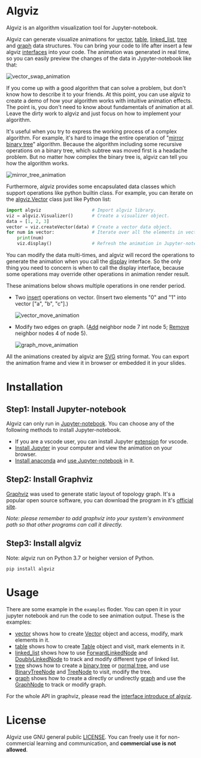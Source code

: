 # Algviz

Algviz is an algorithm visualization tool for Jupyter-notebook.

Algviz can generate visualize animations for [vector](examples/vector.ipynb), [table](examples/table.ipynb), [linked_list](examples/linked_list.ipynb), [tree](examples/tree.ipynb) and [graph](examples/graph.ipynb) data structures.
You can bring your code to life after insert a few algviz [interfaces](https://algviz.readthedocs.io/en/latest/algviz.html#module-algviz) into your code. The animation was 
generated in real time, so you can easily preview the changes of the data in Jypyter-notebook like that:

![vector_swap_animation](docs/animation_images/vector_swap_animation.svg)

If you come up with a good algorithm that can solve a problem, but don't know how to describe it to your friends. At this point, you can use algviz to create a demo of how your algorithm works with intuitive animation effects. The point is, you don't need to know about fundamentals of animation at all. Leave the dirty work to algviz and just focus on how to implement your algorithm.

It's useful when you try to express the working process of a complex algorithm.
For example, it's hard to image the entire operation of "[mirror binary tree](examples/tree.ipynb)" algorithm.
Because the algorithm including some recursive operations on a binary tree, which subtree was moved first is a headache problem. But no matter how complex the binary tree is, algviz can tell you how the algorithm works.

![mirror_tree_animation](docs/animation_images/mirror_tree_animation.svg)

Furthermore, algviz provides some encapsulated data classes which support operations like python builtin class. For example, you can iterate on the [algviz.Vector](https://algviz.readthedocs.io/en/latest/algviz.html#algviz.vector.Vector) class just like Python list:

```python
import algviz                   # Import algviz library.
viz = algviz.Visualizer()       # Create a visualizer object.
data = [1, 2, 3]
vector = viz.createVector(data) # Create a vector data object.
for num in vector:              # Iterate over all the elements in vector.
    print(num)
    viz.display()               # Refresh the animation in Jupyter-notebook.
```

You can modify the data multi-times, and algviz will record the operations to generate the animation when you call the [display](https://algviz.readthedocs.io/en/latest/algviz.html#algviz.visual.Visualizer.display) interface. So the only thing you need to concern is when to call the display interface, because some operations may override other operations in animation render result. 

These animations below shows multiple operations in one render period.

+ Two [insert](https://algviz.readthedocs.io/en/latest/algviz.html#algviz.vector.Vector.insert) operations on vector. (Insert two elements "0" and "1" into vector ["a", "b", "c"].)

    ![vector_move_animation](docs/animation_images/vector_move_animation.svg)

+ Modify two edges on graph. ([Add](https://algviz.readthedocs.io/en/latest/algviz.html#algviz.graph.GraphNode.add) neighbor node 7 int node 5;
[Remove](https://algviz.readthedocs.io/en/latest/algviz.html#algviz.graph.GraphNode.remove) neighbor nodes 4 of node 5).

    ![graph_move_animation](docs/animation_images/graph_move_animation.svg)

All the animations created by algviz are [SVG](https://www.w3.org/Graphics/SVG/) string format. You can export the animation frame and view it in browser or embedded it in your slides.


# Installation

## Step1: Install Jupyter-notebook

Algviz can only run in [Jupyter-notebook](https://jupyter.org/). You can choose any of the following methods to install Jupyter-notebook.

+ If you are a vscode user, you can install Jupyter [extension](https://marketplace.visualstudio.com/items?itemName=ms-toolsai.jupyter) for vscode.
+ [Install Jupyter](https://jupyter.org/install) in your computer and view the animation on your browser.
+ [Install anaconda](https://docs.anaconda.com/anaconda/install/index.html) and [use Jupyter-notebook](https://docs.anaconda.com/ae-notebooks/user-guide/basic-tasks/apps/jupyter/index.html) in it.

## Step2: Install Graphviz

[Graphviz](https://graphviz.org/) was used to generate static layout of topology graph.
It's a popular open source software, you can download the program in it's [official site](https://graphviz.org/download/).

*Note: please remember to add graphviz into your system's environment path so that other programs can call it directly.*

## Step3: Install algviz

Note: algviz run on Python 3.7 or heigher version of Python.

```
pip install algviz
```

# Usage

There are some example in the `examples` floder. You can open it in your jupyter notebook and run the code to see animation output. These is the examples:

+ [vector](examples/vector.ipynb) shows how to create [Vector](https://algviz.readthedocs.io/en/latest/algviz.html#algviz.vector.Vector) object and access, modify, mark elements in it.
+ [table](examples/table.ipynb) shows how to create [Table](https://algviz.readthedocs.io/en/latest/algviz.html#algviz.table.Table) object and visit, mark elements in it.
+ [linked_list](examples/linked_list.ipynb) shows how to use [ForwardLinkedNode](https://algviz.readthedocs.io/en/latest/algviz.html#algviz.linked_list.ForwardLinkedListNode) and [DoublyLinkedNode](https://algviz.readthedocs.io/en/latest/algviz.html#algviz.linked_list.DoublyLinkedListNode) to track and modify different type of linked list.
+ [tree](examples/tree.ipynb) shows how to create a [binary tree](https://algviz.readthedocs.io/en/latest/algviz.html#algviz.tree.parseBinaryTree) or [normal tree](https://algviz.readthedocs.io/en/latest/algviz.html#algviz.tree.parseTree), and use [BinaryTreeNode](https://algviz.readthedocs.io/en/latest/algviz.html#algviz.tree.BinaryTreeNode) and [TreeNode](https://algviz.readthedocs.io/en/latest/algviz.html#algviz.tree.TreeNode) to visit, modify the tree.
+ [graph](examples/graph.ipynb) shows how to create a directly or undirectly [graph](https://algviz.readthedocs.io/en/latest/algviz.html#algviz.graph.parseGraph) and use the [GraphNode](https://algviz.readthedocs.io/en/latest/algviz.html#algviz.graph.GraphNode) to track or modify graph.

For the whole API in graphviz, please read the [interface introduce of algviz](https://algviz.readthedocs.io/en/latest/algviz.html#).

# License

Algviz use GNU general pubilc [LICENSE](LICENSE). You can freely use it for non-commercial learning and communication, and **commercial use is not allowed**.

